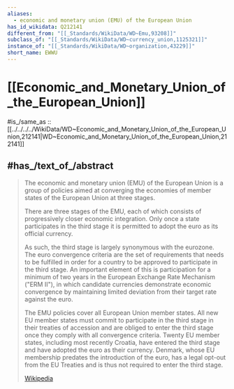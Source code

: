 ```yaml
---
aliases:
  - economic and monetary union (EMU) of the European Union
has_id_wikidata: Q212141
different_from: "[[_Standards/WikiData/WD~Emu,93208]]"
subclass_of: "[[_Standards/WikiData/WD~currency_union,1125321]]"
instance_of: "[[_Standards/WikiData/WD~organization,43229]]"
short_name: EWWU
---
```


# [[Economic_and_Monetary_Union_of_the_European_Union]] 

#is_/same_as :: [[../../../../WikiData/WD~Economic_and_Monetary_Union_of_the_European_Union,212141|WD~Economic_and_Monetary_Union_of_the_European_Union,212141]] 

## #has_/text_of_/abstract 

> The economic and monetary union (EMU) of the European Union is a group of policies 
> aimed at converging the economies of member states of the European Union at three stages.
>
> There are three stages of the EMU, 
> each of which consists of progressively closer economic integration. 
> Only once a state participates in the third stage 
> it is permitted to adopt the euro as its official currency. 
> 
> As such, the third stage is largely synonymous with the eurozone.  
> The euro convergence criteria are the set of requirements that needs to be fulfilled in order for a country to be approved to participate in the third stage. An important element of this is participation for a minimum of two years in the European Exchange Rate Mechanism ("ERM II"), in which candidate currencies demonstrate economic convergence by maintaining limited deviation from their target rate against the euro.
>
> The EMU policies cover all European Union member states.  All new EU member states must commit to participate in the third stage in their treaties of accession and are obliged to enter the third stage once they comply with all convergence criteria. Twenty EU member states, including most recently Croatia, have entered the third stage and have adopted the euro as their currency. Denmark, whose EU membership predates the introduction of the euro, has a legal opt-out from the EU Treaties and is thus not required to enter the third stage.
>
> [Wikipedia](https://en.wikipedia.org/wiki/Economic%20and%20Monetary%20Union%20of%20the%20European%20Union) 

